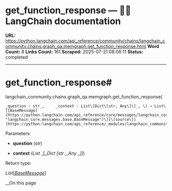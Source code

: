 # get_function_response — 🦜🔗 LangChain  documentation

**URL:** https://python.langchain.com/api_reference/community/chains/langchain_community.chains.graph_qa.memgraph.get_function_response.html
**Word Count:** 8
**Links Count:** 161
**Scraped:** 2025-07-21 08:06:11
**Status:** completed

---

# get\_function\_response\#

langchain\_community.chains.graph\_qa.memgraph.get\_function\_response\(

    _question : str_,     _context : List\[Dict\[str, Any\]\]_, \) → List\[[BaseMessage](https://python.langchain.com/api_reference/core/messages/langchain_core.messages.base.BaseMessage.html#langchain_core.messages.base.BaseMessage "langchain_core.messages.base.BaseMessage")\][\[source\]](https://python.langchain.com/api_reference/_modules/langchain_community/chains/graph_qa/memgraph.html#get_function_response)\#     

Parameters:     

  * **question** \(_str_\)

  * **context** \(_List_ _\[__Dict_ _\[__str_ _,__Any_ _\]__\]_\)

Return type:     

_List_\[[_BaseMessage_](https://python.langchain.com/api_reference/core/messages/langchain_core.messages.base.BaseMessage.html#langchain_core.messages.base.BaseMessage "langchain_core.messages.base.BaseMessage")\]

__On this page